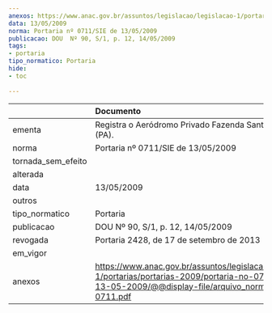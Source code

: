 ```yaml
---
anexos: https://www.anac.gov.br/assuntos/legislacao/legislacao-1/portarias/portarias-2009/portaria-no-0711-sie-de-13-05-2009/@@display-file/arquivo_norma/PA2009-0711.pdf
data: 13/05/2009
norma: Portaria nº 0711/SIE de 13/05/2009
publicacao: DOU  Nº 90, S/1, p. 12, 14/05/2009
tags:
- portaria
tipo_normatico: Portaria
hide: 
- toc 
 
---
```


|                    | Documento                                                                                                                                                         |
|:-------------------|:------------------------------------------------------------------------------------------------------------------------------------------------------------------|
| ementa             | Registra o Aeródromo Privado Fazenda Santa Marina (PA).                                                                                                           |
| norma              | Portaria nº 0711/SIE de 13/05/2009                                                                                                                                |
| tornada_sem_efeito |                                                                                                                                                                   |
| alterada           |                                                                                                                                                                   |
| data               | 13/05/2009                                                                                                                                                        |
| outros             |                                                                                                                                                                   |
| tipo_normatico     | Portaria                                                                                                                                                          |
| publicacao         | DOU  Nº 90, S/1, p. 12, 14/05/2009                                                                                                                                |
| revogada           | Portaria 2428, de 17 de setembro de 2013                                                                                                                          |
| em_vigor           |                                                                                                                                                                   |
| anexos             | https://www.anac.gov.br/assuntos/legislacao/legislacao-1/portarias/portarias-2009/portaria-no-0711-sie-de-13-05-2009/@@display-file/arquivo_norma/PA2009-0711.pdf |